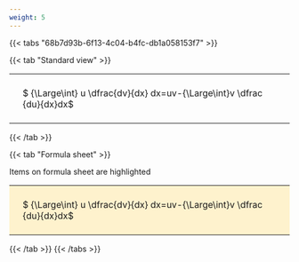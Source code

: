 ```yaml
---
weight: 5
---
```


{{< tabs "68b7d93b-6f13-4c04-b4fc-db1a058153f7" >}}

{{< tab "Standard view" >}}

<style type="text/css">
#T_0e39f th.col_heading {
  text-align: left;
  font-size: 1em;
}
#T_0e39f td {
  text-align: left;
  font-size: 1em;
  padding: 1.5em;
}
</style>
<table id="T_0e39f">
  <thead>
  </thead>
  <tbody>
    <tr>
      <td id="T_0e39f_row0_col0" class="data row0 col0" >$ {\Large\int} u \dfrac{dv}{dx} dx=uv-{\Large\int}v \dfrac {du}{dx}dx$</td>
    </tr>
  </tbody>
</table>
{{< /tab >}}

{{< tab "Formula sheet" >}}

Items on formula sheet are highlighted 
<br>
<style type="text/css">
#T_b28a6 th.col_heading {
  text-align: left;
  font-size: 1em;
}
#T_b28a6 td {
  text-align: left;
  font-size: 1em;
  padding: 1.5em;
}
#T_b28a6_row0_col0 {
  background-color: rgba(255,194,10, 0.2);
}
</style>
<table id="T_b28a6">
  <thead>
  </thead>
  <tbody>
    <tr>
      <td id="T_b28a6_row0_col0" class="data row0 col0" >$ {\Large\int} u \dfrac{dv}{dx} dx=uv-{\Large\int}v \dfrac {du}{dx}dx$</td>
    </tr>
  </tbody>
</table>
{{< /tab >}}
{{< /tabs >}}